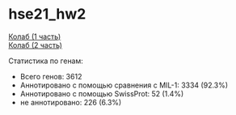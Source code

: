 # hse21\_hw2

[Колаб (1 часть)](...) \
[Колаб (2 часть)](...)

Статистика по генам:
- Всего генов: 3612
- Аннотировано с помощью сравнения с MIL-1: 3334 (92.3%)
- Аннотировано с помощью SwissProt: 52 (1.4%)
- не аннотировано: 226 (6.3%)
